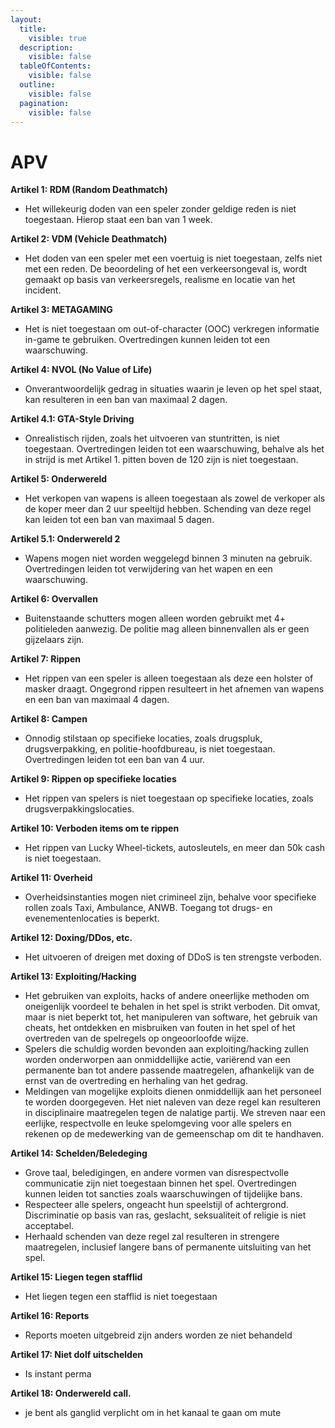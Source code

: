 ```yaml
---
layout:
  title:
    visible: true
  description:
    visible: false
  tableOfContents:
    visible: false
  outline:
    visible: false
  pagination:
    visible: false
---
```


# APV

**Artikel 1: RDM (Random Deathmatch)**

* Het willekeurig doden van een speler zonder geldige reden is niet toegestaan. Hierop staat een ban van 1 week.

**Artikel 2: VDM (Vehicle Deathmatch)**

* Het doden van een speler met een voertuig is niet toegestaan, zelfs niet met een reden. De beoordeling of het een verkeersongeval is, wordt gemaakt op basis van verkeersregels, realisme en locatie van het incident.

**Artikel 3: METAGAMING**

* Het is niet toegestaan om out-of-character (OOC) verkregen informatie in-game te gebruiken. Overtredingen kunnen leiden tot een waarschuwing.

**Artikel 4: NVOL (No Value of Life)**

* Onverantwoordelijk gedrag in situaties waarin je leven op het spel staat, kan resulteren in een ban van maximaal 2 dagen.

**Artikel 4.1: GTA-Style Driving**

* Onrealistisch rijden, zoals het uitvoeren van stuntritten, is niet toegestaan. Overtredingen leiden tot een waarschuwing, behalve als het in strijd is met Artikel 1. pitten boven de 120 zijn is niet toegestaan.

**Artikel 5: Onderwereld**

* Het verkopen van wapens is alleen toegestaan als zowel de verkoper als de koper meer dan 2 uur speeltijd hebben. Schending van deze regel kan leiden tot een ban van maximaal 5 dagen.

**Artikel 5.1: Onderwereld 2**

* Wapens mogen niet worden weggelegd binnen 3 minuten na gebruik. Overtredingen leiden tot verwijdering van het wapen en een waarschuwing.

**Artikel 6: Overvallen**

* Buitenstaande schutters mogen alleen worden gebruikt met 4+ politieleden aanwezig. De politie mag alleen binnenvallen als er geen gijzelaars zijn.

**Artikel 7: Rippen**

* Het rippen van een speler is alleen toegestaan als deze een holster of masker draagt. Ongegrond rippen resulteert in het afnemen van wapens en een ban van maximaal 4 dagen.

**Artikel 8: Campen**

* Onnodig stilstaan op specifieke locaties, zoals drugspluk, drugsverpakking, en politie-hoofdbureau, is niet toegestaan. Overtredingen leiden tot een ban van 4 uur.

**Artikel 9: Rippen op specifieke locaties**

* Het rippen van spelers is niet toegestaan op specifieke locaties, zoals drugsverpakkingslocaties.

**Artikel 10: Verboden items om te rippen**

* Het rippen van Lucky Wheel-tickets, autosleutels, en meer dan 50k cash is niet toegestaan.

**Artikel 11: Overheid**

* Overheidsinstanties mogen niet crimineel zijn, behalve voor specifieke rollen zoals Taxi, Ambulance, ANWB. Toegang tot drugs- en evenementenlocaties is beperkt.

**Artikel 12: Doxing/DDos, etc.**

* Het uitvoeren of dreigen met doxing of DDoS is ten strengste verboden.

**Artikel 13: Exploiting/Hacking**

* Het gebruiken van exploits, hacks of andere oneerlijke methoden om oneigenlijk voordeel te behalen in het spel is strikt verboden. Dit omvat, maar is niet beperkt tot, het manipuleren van software, het gebruik van cheats, het ontdekken en misbruiken van fouten in het spel of het overtreden van de spelregels op ongeoorloofde wijze.
* Spelers die schuldig worden bevonden aan exploiting/hacking zullen worden onderworpen aan onmiddellijke actie, variërend van een permanente ban tot andere passende maatregelen, afhankelijk van de ernst van de overtreding en herhaling van het gedrag.
* Meldingen van mogelijke exploits dienen onmiddellijk aan het personeel te worden doorgegeven. Het niet naleven van deze regel kan resulteren in disciplinaire maatregelen tegen de nalatige partij. We streven naar een eerlijke, respectvolle en leuke spelomgeving voor alle spelers en rekenen op de medewerking van de gemeenschap om dit te handhaven.

**Artikel 14: Schelden/Beledeging**

* Grove taal, beledigingen, en andere vormen van disrespectvolle communicatie zijn niet toegestaan binnen het spel. Overtredingen kunnen leiden tot sancties zoals waarschuwingen of tijdelijke bans.
* Respecteer alle spelers, ongeacht hun speelstijl of achtergrond. Discriminatie op basis van ras, geslacht, seksualiteit of religie is niet acceptabel.
* Herhaald schenden van deze regel zal resulteren in strengere maatregelen, inclusief langere bans of permanente uitsluiting van het spel.

**Artikel 15: Liegen tegen stafflid**

* Het liegen tegen een stafflid is niet toegestaan

**Artikel 16: Reports**

* Reports moeten uitgebreid zijn anders worden ze niet behandeld

**Artikel 17: Niet dolf uitschelden**

* Is instant perma

**Artikel 18: Onderwereld call.**

* je bent als ganglid verplicht om in het kanaal te gaan om mute
